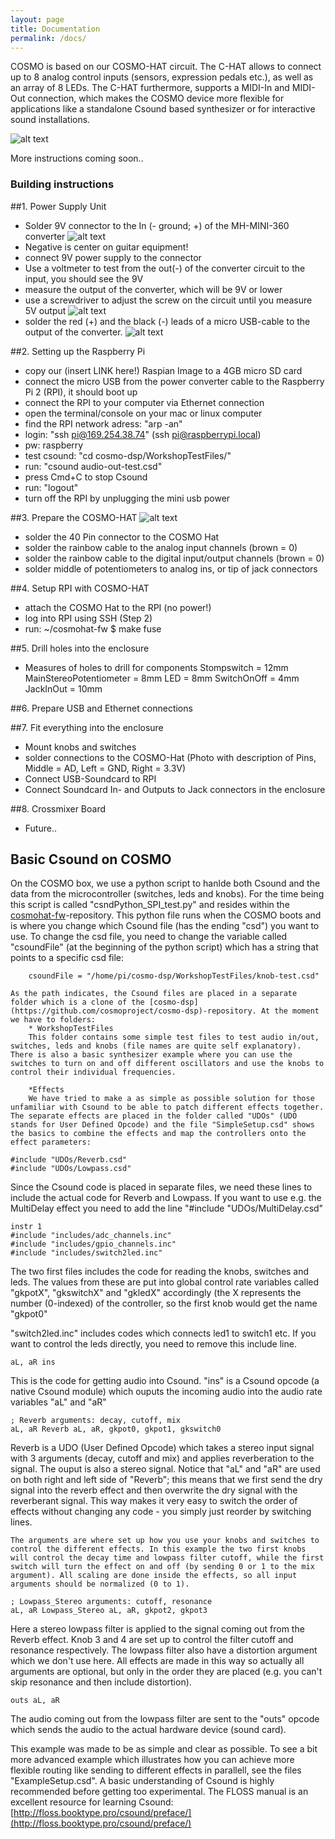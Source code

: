 ```yaml
---
layout: page
title: Documentation
permalink: /docs/
---
```


COSMO is based on our COSMO-HAT circuit. The C-HAT allows to connect up to 8 analog control inputs (sensors, expression pedals etc.), as well as an array of 8 LEDs. The C-HAT furthermore, supports a MIDI-In and MIDI-Out connection, which makes the COSMO device more flexible for applications like a standalone Csound based synthesizer or for interactive sound installations.

![alt text](/images/COSMO-HAT.jpg "COSMO hat")

More instructions coming soon..

### Building instructions

##1. Power Supply Unit
- Solder 9V connector to the In (- ground; +) of the MH-MINI-360 converter
![alt text](/images/instructions/1_VoltageConverter.png)
- Negative is center on guitar equipment!
- connect 9V power supply to the connector
- Use a voltmeter to test from the out(-) of the converter circuit to the input, you should see the 9V
- measure the output of the converter, which will be 9V or lower
- use a screwdriver to adjust the screw on the circuit until you measure 5V output
![alt text](/images/instructions/2b_VoltageConverterAdjust.png)
- solder the red (+) and the black (-) leads of a micro USB-cable to the output of the converter.
![alt text](/images/instructions/2_VoltageConverterCable.png)


##2. Setting up the Raspberry Pi
- copy our (insert LINK here!) Raspian Image to a 4GB micro SD card
- connect the micro USB from the power converter cable to the Raspberry Pi 2 (RPI), it should boot up
- connect the RPI to your computer via Ethernet connection
- open the terminal/console on your mac or linux computer
- find the RPI network adress: "arp -an" 
- login: "ssh pi@169.254.38.74" (ssh pi@raspberrypi.local)
- pw: raspberry
- test csound: "cd cosmo-dsp/WorkshopTestFiles/"
- run: "csound audio-out-test.csd"
- press Cmd+C to stop Csound
- run: "logout"
- turn off the RPI by unplugging the mini usb power

##3. Prepare the COSMO-HAT 
![alt text](/images/instructions/3_COSMORaw.jpg)

- solder the 40 Pin connector to the COSMO Hat
- solder the rainbow cable to the analog input channels (brown = 0)
- solder the rainbow cable to the digital input/output channels (brown = 0)
- solder middle of potentiometers to analog ins, or tip of jack connectors



##4. Setup RPI with COSMO-HAT
- attach the COSMO Hat to the RPI (no power!)
- log into RPI using SSH (Step 2)
- run: ~/cosmohat-fw $ make fuse

##5. Drill holes into the enclosure

- Measures of holes to drill for components
Stompswitch = 12mm
MainStereoPotentiometer = 8mm
LED = 8mm
SwitchOnOff = 4mm
JackInOut = 10mm

##6. Prepare USB and Ethernet connections


##7. Fit everything into the enclosure
- Mount knobs and switches
- solder connections to the COSMO-Hat (Photo with description of Pins, Middle = AD, Left = GND, Right = 3.3V)
- Connect USB-Soundcard to RPI
- Connect Soundcard In- and Outputs to Jack connectors in the enclosure


##8. Crossmixer Board
- Future..


## Basic Csound on COSMO

On the COSMO box, we use a python script to hanlde both Csound and the data from the microcontroller (switches, leds and knobs). For the time being this script is called "csndPython_SPI_test.py" and resides within the [cosmohat-fw](https://github.com/cosmoproject/cosmohat-fw)-repository. This python file runs when the COSMO boots and is where you change which Csound file (has the ending "csd") you want to use. To change the csd file, you need to change the variable called "csoundFile" (at the beginning of the python script) which has a string that points to a specific csd file:
```
    csoundFile = "/home/pi/cosmo-dsp/WorkshopTestFiles/knob-test.csd"
```

    As the path indicates, the Csound files are placed in a separate folder which is a clone of the [cosmo-dsp](https://github.com/cosmoproject/cosmo-dsp)-repository. At the moment we have to folders:
        * WorkshopTestFiles
        This folder contains some simple test files to test audio in/out, switches, leds and knobs (file names are quite self explanatory). There is also a basic synthesizer example where you can use the switches to turn on and off different oscillators and use the knobs to control their individual frequencies. 

        *Effects
        We have tried to make a as simple as possible solution for those unfamiliar with Csound to be able to patch different effects together. The separate effects are placed in the folder called "UDOs" (UDO stands for User Defined Opcode) and the file "SimpleSetup.csd" shows the basics to combine the effects and map the controllers onto the effect parameters:

```
#include "UDOs/Reverb.csd"
#include "UDOs/Lowpass.csd"
```

Since the Csound code is placed in separate files, we need these lines to include the actual code for Reverb and Lowpass. If you want to use e.g. the MultiDelay effect you need to add the line "#include "UDOs/MultiDelay.csd"

```
instr 1 
#include "includes/adc_channels.inc"
#include "includes/gpio_channels.inc"
#include "includes/switch2led.inc"
```

The two first files includes the code for reading the knobs, switches and leds. The values from these are put into global control rate variables called "gkpotX", "gkswitchX" and "gkledX" accordingly (the X represents the number (0-indexed) of the controller, so the first knob would get the name "gkpot0" 

"switch2led.inc" includes codes which connects led1 to switch1 etc. If you want to control the leds directly, you need to remove this include line.

```
aL, aR ins
```
This is the code for getting audio into Csound. "ins" is a Csound opcode (a native Csound module) which ouputs the incoming audio into the audio rate variables "aL" and "aR"
```
; Reverb arguments: decay, cutoff, mix
aL, aR Reverb aL, aR, gkpot0, gkpot1, gkswitch0
```
Reverb is a UDO (User Defined Opcode) which takes a stereo input signal with 3 arguments (decay, cutoff and mix) and applies reverberation to the signal. The ouput is also a stereo signal. Notice that "aL" and "aR" are used on both right and left side of "Reverb"; this means that we first send the dry signal into the reverb effect and then overwrite the dry signal with the reverberant signal. This way makes it very easy to switch the order of effects without changing any code - you simply just reorder by switching lines.

    The arguments are where set up how you use your knobs and switches to control the different effects. In this example the two first knobs will control the decay time and lowpass filter cutoff, while the first switch will turn the effect on and off (by sending 0 or 1 to the mix argument). All scaling are done inside the effects, so all input arguments should be normalized (0 to 1). 
    
```
; Lowpass_Stereo arguments: cutoff, resonance
aL, aR Lowpass_Stereo aL, aR, gkpot2, gkpot3
```

Here a stereo lowpass filter is applied to the signal coming out from the Reverb effect. Knob 3 and 4 are set up to control the filter cutoff and resonance respectively. The lowpass filter also have a distortion argument which we don't use here. All effects are made in this way so actually all arguments are optional, but only in the order they are placed (e.g. you can't skip resonance and then include distortion). 

```
outs aL, aR
```
The audio coming out from the lowpass filter are sent to the "outs" opcode which sends the audio to the actual hardware device (sound card).

This example was made to be as simple and clear as possible. To see a bit more advanced example which illustrates how you can achieve more flexible routing like sending to different effects in parallell, see the files "ExampleSetup.csd". A basic understanding of Csound is highly recommended before getting too experimental. The FLOSS manual is an excellent resource for learning Csound: [http://floss.booktype.pro/csound/preface/](http://floss.booktype.pro/csound/preface/)





